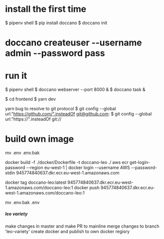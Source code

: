 # install the first time
$ pipenv shell
$ pip install doccano
$ doccano init
# doccano createuser --username admin --password pass

# run it

$ pipenv shell
$ doccano webserver --port 8000 &
$ doccano task &

$ cd frontend
$ yarn dev

yarn bug to resolve to git protocol
$ git config --global url."https://github.com/".insteadOf git@github.com:
$ git config --global url."https://".insteadOf git://

# build own image
mv .env .env.bak

docker build -f ./docker/Dockerfile -t doccano-leo ./
aws ecr get-login-password --region eu-west-1 | docker login --username AWS --password-stdin 945774840637.dkr.ecr.eu-west-1.amazonaws.com

docker tag doccano-leo:latest 945774840637.dkr.ecr.eu-west-1.amazonaws.com/doccano-leo:1
docker push 945774840637.dkr.ecr.eu-west-1.amazonaws.com/doccano-leo:1

mv .env.bak .env


##### leo variety #####
make changes in master and make PR to mainline
merge changes to branch 'leo-variety'
create docker and publish to own docker regisry
